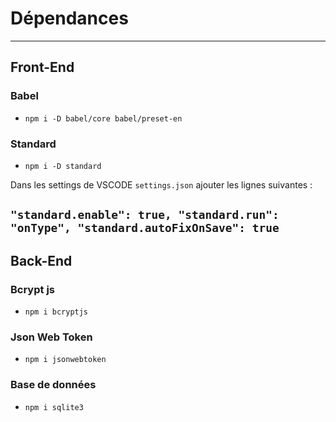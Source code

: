 # Dépendances

---

## Front-End

### Babel

- `npm i -D babel/core babel/preset-en`

### Standard

- `npm i -D standard`

Dans les settings de VSCODE `settings.json` ajouter les lignes suivantes :

`"standard.enable": true,
"standard.run": "onType",
"standard.autoFixOnSave": true
`
---

## Back-End

### Bcrypt js

- `npm i bcryptjs`

### Json Web Token

- `npm i jsonwebtoken`

### Base de données

- `npm i sqlite3`